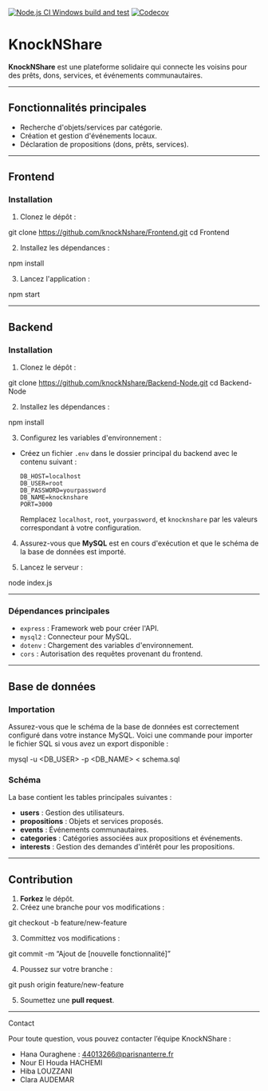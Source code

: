 [![Node.js CI Windows build and test](https://github.com/DevOps-CH3/Backend-Node/actions/workflows/node-ci.yml/badge.svg?branch=develop)](https://github.com/DevOps-CH3/Backend-Node/actions/workflows/node-ci.yml/)
[![Codecov](https://codecov.io/gh/DevOps-CH3/Backend-Node/branch/develop/graph/badge.svg)](https://codecov.io/gh/DevOps-CH3/Backend-Node)



# KnockNShare

**KnockNShare** est une plateforme solidaire qui connecte les voisins pour des prêts, dons, services, et événements communautaires.

---

## Fonctionnalités principales

- Recherche d'objets/services par catégorie.
- Création et gestion d'événements locaux.
- Déclaration de propositions (dons, prêts, services).

---

## **Frontend**

### **Installation**

1. Clonez le dépôt :

git clone https://github.com/knockNshare/Frontend.git
cd Frontend

2. Installez les dépendances :

npm install

3. Lancez l'application :

npm start

---

## **Backend**

### **Installation**

1. Clonez le dépôt :

git clone https://github.com/knockNshare/Backend-Node.git
cd Backend-Node

2. Installez les dépendances :

npm install

3. Configurez les variables d'environnement :
- Créez un fichier `.env` dans le dossier principal du backend avec le contenu suivant :

  ```
  DB_HOST=localhost
  DB_USER=root
  DB_PASSWORD=yourpassword
  DB_NAME=knocknshare
  PORT=3000
  ```

  Remplacez `localhost`, `root`, `yourpassword`, et `knocknshare` par les valeurs correspondant à votre configuration.

4. Assurez-vous que **MySQL** est en cours d'exécution et que le schéma de la base de données est importé.

5. Lancez le serveur :

node index.js

---

### **Dépendances principales**

- `express` : Framework web pour créer l'API.
- `mysql2` : Connecteur pour MySQL.
- `dotenv` : Chargement des variables d'environnement.
- `cors` : Autorisation des requêtes provenant du frontend.

---

## **Base de données**

### **Importation**

Assurez-vous que le schéma de la base de données est correctement configuré dans votre instance MySQL. Voici une commande pour importer le fichier SQL si vous avez un export disponible :

mysql -u <DB_USER> -p <DB_NAME> < schema.sql

### **Schéma**

La base contient les tables principales suivantes :

- **users** : Gestion des utilisateurs.
- **propositions** : Objets et services proposés.
- **events** : Événements communautaires.
- **categories** : Catégories associées aux propositions et événements.
- **interests** : Gestion des demandes d'intérêt pour les propositions.

---

## Contribution

1. **Forkez** le dépôt.
2. Créez une branche pour vos modifications :

git checkout -b feature/new-feature

3. Committez vos modifications :

git commit -m “Ajout de [nouvelle fonctionnalité]”

4. Poussez sur votre branche :

git push origin feature/new-feature

5. Soumettez une **pull request**.

---


Contact

Pour toute question, vous pouvez contacter l’équipe KnockNShare :
- Hana Ouraghene : 44013266@parisnanterre.fr
- Nour El Houda HACHEMI
- Hiba LOUZZANI
- Clara AUDEMAR

